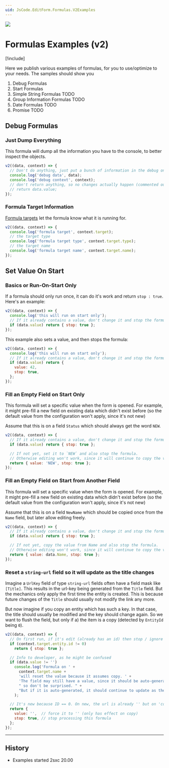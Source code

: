 ```yaml
---
uid: JsCode.EditForm.Formulas.V2Examples
---
```


<img src="~/assets/features/formulas.svg" class="feature">

# Formulas Examples (v2)

[!include[](~/pages/basics/stack/_shared-float-summary.md)]
<style>
  .context-box-summary .browser-edit-ui { visibility: visible; }
</style>

Here we publish various examples of formulas, for you to use/optimize to your needs.
The samples should show you

1. Debug Formulas
1. Start Formulas
1. Simple String Formulas TODO
1. Group Information Formulas TODO
1. Date Formulas TODO
1. Promise TODO

## Debug Formulas

### Just Dump Everything

This formula will dump all the information you have to the console, to better inspect the objects.

```js
v2((data, context) => {
  // Don't do anything, just put a bunch of information in the debug on each cycle
  console.log('debug data', data);
  console.log('debug context', context);
  // don't return anything, so no changes actually happen (commented out)
  // return data.value;
});
```

### Formula Target Information

[Formula targets](xref:JsCode.EditForm.Formulas.TargetsReturn) let the formula know what it is running for.

```js
v2((data, context) => {
  console.log('formula target', context.target);
  // the target type
  console.log('formula target type', context.target.type);
  // the target name
  console.log('formula target name', context.target.name);
});
```

## Set Value On Start

### Basics or Run-On-Start Only

If a formula should only run once, it can do it's work and return `stop : true`.
Here's an example:

```js
v2((data, context) => {
  console.log('this will run on start only');
  // If it already contains a value, don't change it and stop the formula.
  if (data.value) return { stop: true };
});
```

This example also sets a value, and then stops the formula:

```js
v2((data, context) => {
  console.log('this will run on start only');
  // If it already contains a value, don't change it and stop the formula.
  if (data.value) return {
    value: 42,
    stop: true,
  };
});
```

### Fill an Empty Field on Start Only

This formula will set a specific value when the form is opened.
For example, it might pre-fill a new field on existing data which didn't exist before (so the default value from the configuration won't apply, since it's not new)

Assume that this is on a field `Status` which should always get the word `NEW`.

```js
v2((data, context) => {
  // If it already contains a value, don't change it and stop the formula.
  if (data.value) return { stop: true };

  // If not yet, set it to `NEW` and also stop the formula.
  // Otherwise editing won't work, since it will continue to copy the value.
  return { value: 'NEW', stop: true };
});
```

### Fill an Empty Field on Start from Another Field

This formula will set a specific value when the form is opened.
For example, it might pre-fill a new field on existing data which didn't exist before (so the default value from the configuration won't apply, since it's not new)

Assume that this is on a field `NewName` which should be copied once from the `Name` field, but later allow editing freely.

```js
v2((data, context) => {
  // If it already contains a value, don't change it and stop the formula.
  if (data.value) return { stop: true };

  // If not yet, copy the value from Name and also stop the formula.
  // Otherwise editing won't work, since it will continue to copy the value.
  return { value: data.Name, stop: true };
});
```

### Reset a `string-url` field so it will update as the title changes

Imagine a `UrlKey` field of type `string-url` fields often have a field mask like `[Title]`.
This results in the url-key being generated from the `Title` field.
But the mechanics only apply the first time the entity is created.
This is because future changes of the `Title` should usually not modify the link any more.

But now imagine if you copy an entity which has such a key.
In that case, the title should usually be modified and the key should change again.
So we want to flush the field, but only if a) the item is a copy (detected by `EntityId` being `0`).

```js
v2((data, context) => {
  // On first run, if it's edit (already has an id) then stop / ignore this formula
  if (context.target.entity.id != 0)
    return { stop: true };

  // Info to developer, as he might be confused
  if (data.value != '')
    console.log('Formula on ' + 
      context.target.name + 
      'will reset the value because it assumes copy. ' +
      'The field may still have a value, since it should be auto-generated by other values' +
      " so don't be surprised. " + 
      "But if it is auto-generated, it should continue to update as the master-value changes."
    );

  // It's new because ID == 0. On new, the url is already '' but on 'copy' we must reset it
  return {
    value: '',  // force it to '' (only has effect on copy)
    stop: true, // stop processing this formula
  };
});
```



---

## History

* Examples started 2sxc 20.00
